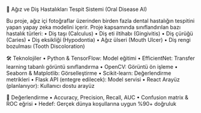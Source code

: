 🦷 Ağız ve Diş Hastalıkları Tespit Sistemi (Oral Disease AI)

Bu proje, ağız içi fotoğraflar üzerinden birden fazla dental hastalığın tespitini yapan yapay zeka modelini içerir.
Proje kapsamında sınıflandırılan bazı hastalık türleri:
	•	Diş taşı (Calculus)
	•	Diş eti iltihabı (Gingivitis)
	•	Diş çürüğü (Caries)
	•	Diş eksikliği (Hypodontia)
	•	Ağız ülseri (Mouth Ulcer)
	•	Diş rengi bozulması (Tooth Discoloration)

🛠 Teknolojiler
	•	Python & TensorFlow: Model eğitimi
	•	EfficientNet: Transfer learning tabanlı görüntü sınıflandırma
	•	OpenCV: Görüntü ön işleme
	•	Seaborn & Matplotlib: Görselleştirme
	•	Scikit-learn: Değerlendirme metrikleri
	•	Flask API (entegre edilecek): Model servisi
	•	React Arayüz (planlanıyor): Kullanıcı dostu arayüz

🧪 Değerlendirme
	•	Accuracy, Precision, Recall, AUC
	•	Confusion matrix & ROC eğrisi
	•	Hedef: Gerçek dünya koşullarına uygun %90+ doğruluk
